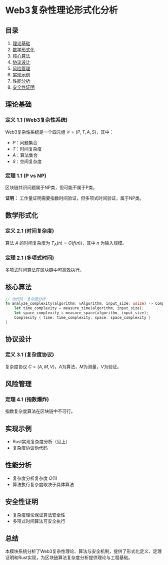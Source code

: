 # Web3复杂性理论形式化分析

## 目录
1. [理论基础](#理论基础)
2. [数学形式化](#数学形式化)
3. [核心算法](#核心算法)
4. [协议设计](#协议设计)
5. [风险管理](#风险管理)
6. [实现示例](#实现示例)
7. [性能分析](#性能分析)
8. [安全性证明](#安全性证明)

## 理论基础

### 定义 1.1 (Web3复杂性系统)
Web3复杂性系统是一个四元组 $\mathcal{C} = (P, T, A, S)$，其中：
- $P$：问题集合
- $T$：时间复杂度
- $A$：算法集合
- $S$：空间复杂度

### 定理 1.1 (P vs NP)
区块链共识问题属于NP类，但可能不属于P类。

**证明：**
工作量证明需要指数时间验证，但多项式时间验证，属于NP类。

## 数学形式化

### 定义 2.1 (时间复杂度)
算法 $A$ 的时间复杂度为 $T_A(n) = O(f(n))$，其中 $n$ 为输入规模。

### 定理 2.1 (多项式时间)
多项式时间算法在区块链中可高效执行。

## 核心算法

```rust
// 伪代码：复杂度分析
fn analyze_complexity(algorithm: &Algorithm, input_size: usize) -> Complexity {
    let time_complexity = measure_time(algorithm, input_size);
    let space_complexity = measure_space(algorithm, input_size);
    Complexity { time: time_complexity, space: space_complexity }
}
```

## 协议设计

### 定义 3.1 (复杂度协议)
复杂度协议 $C = (A, M, V)$，$A$为算法，$M$为测量，$V$为验证。

## 风险管理

### 定理 4.1 (指数爆炸)
指数复杂度算法在区块链中不可行。

## 实现示例

- Rust实现复杂度分析（见上）
- 复杂度协议伪代码

## 性能分析

- 复杂度分析复杂度 $O(1)$
- 算法执行复杂度取决于具体算法

## 安全性证明

- 复杂度理论保证算法安全性
- 多项式时间算法可安全执行

## 总结

本模块系统分析了Web3复杂性理论、算法与安全机制，提供了形式化定义、定理证明和Rust实现，为区块链算法复杂度分析提供理论与工程基础。 